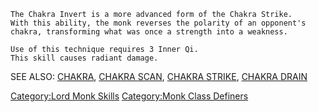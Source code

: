    The Chakra Invert is a more advanced form of the Chakra Strike.
    With this ability, the monk reverses the polarity of an opponent's
    chakra, transforming what was once a strength into a weakness.

    Use of this technique requires 3 Inner Qi.
    This skill causes radiant damage.

SEE ALSO: [CHAKRA](Chakra "wikilink"), [CHAKRA
SCAN](Chakra_Scan "wikilink"), [CHAKRA
STRIKE](Chakra_Strike "wikilink"), [CHAKRA
DRAIN](Chakra_Drain "wikilink")

[Category:Lord Monk Skills](Category:Lord_Monk_Skills "wikilink")
[Category:Monk Class Definers](Category:Monk_Class_Definers "wikilink")

